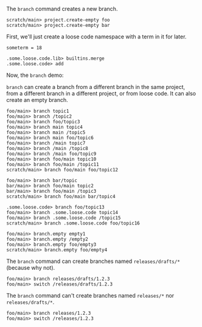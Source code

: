 The `branch` command creates a new branch.

```ucm:hide
scratch/main> project.create-empty foo
scratch/main> project.create-empty bar
```

First, we'll just create a loose code namespace with a term in it for later.

```unison:hide
someterm = 18
```

```ucm
.some.loose.code.lib> builtins.merge
.some.loose.code> add
```

Now, the `branch` demo:

`branch` can create a branch from a different branch in the same project, from a different branch in a different
project, or from loose code. It can also create an empty branch.

```ucm
foo/main> branch topic1
foo/main> branch /topic2
foo/main> branch foo/topic3
foo/main> branch main topic4
foo/main> branch main /topic5
foo/main> branch main foo/topic6
foo/main> branch /main topic7
foo/main> branch /main /topic8
foo/main> branch /main foo/topic9
foo/main> branch foo/main topic10
foo/main> branch foo/main /topic11
scratch/main> branch foo/main foo/topic12

foo/main> branch bar/topic
bar/main> branch foo/main topic2
bar/main> branch foo/main /topic3
scratch/main> branch foo/main bar/topic4

.some.loose.code> branch foo/topic13
foo/main> branch .some.loose.code topic14
foo/main> branch .some.loose.code /topic15
scratch/main> branch .some.loose.code foo/topic16

foo/main> branch.empty empty1
foo/main> branch.empty /empty2
foo/main> branch.empty foo/empty3
scratch/main> branch.empty foo/empty4
```

The `branch` command can create branches named `releases/drafts/*` (because why not).

```ucm
foo/main> branch releases/drafts/1.2.3
foo/main> switch /releases/drafts/1.2.3
```

The `branch` command can't create branches named `releases/*` nor `releases/drafts/*`.

```ucm:error
foo/main> branch releases/1.2.3
foo/main> switch /releases/1.2.3
```
